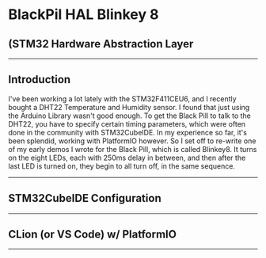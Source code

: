 # BlackPil HAL Blinkey 8
## (STM32 Hardware Abstraction Layer

---


## Introduction

I've been working a lot lately with the STM32F411CEU6, and I recently bought a DHT22 Temperature
and Humidity sensor. I found that just using the Arduino Library wasn't good enough. To get the 
Black Pill to talk to the DHT22, you have to specify certain timing parameters, which were often 
done in the community with STM32CubeIDE. In my experience so far, it's been splendid, working with
PlatformIO however. So I set off to re-write one of my early demos I wrote for the Black Pill, which
is called Blinkey8. It turns on the eight LEDs, each with 250ms delay in between, and then after the 
last LED is turned on, they begin to all turn off, in the same sequence.

---

## STM32CubeIDE Configuration


---

## CLion (or VS Code) w/ PlatformIO


---
